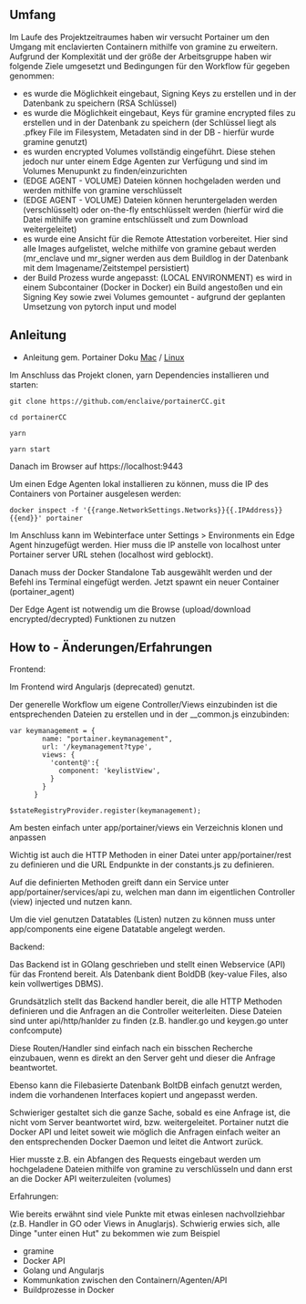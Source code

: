 ## Umfang

Im Laufe des Projektzeitraumes haben wir versucht Portainer um den Umgang mit enclavierten Containern mithilfe von gramine zu erweitern.
Aufgrund der Komplexität und der größe der Arbeitsgruppe haben wir folgende Ziele umgesetzt und Bedingungen für den Workflow für gegeben genommen:

- es wurde die Möglichkeit eingebaut, Signing Keys zu erstellen und in der Datenbank zu speichern (RSA Schlüssel)
- es wurde die Möglichkeit eingebaut, Keys für gramine encrypted files zu erstellen und in der Datenbank zu speichern (der Schlüssel liegt als .pfkey File im Filesystem, Metadaten sind in der DB - hierfür wurde gramine genutzt)
- es wurden encrypted Volumes vollständig eingeführt. Diese stehen jedoch nur unter einem Edge Agenten zur Verfügung und sind im Volumes Menupunkt zu finden/einzurichten
- (EDGE AGENT - VOLUME) Dateien können hochgeladen werden und werden mithilfe von gramine verschlüsselt
- (EDGE AGENT - VOLUME) Dateien können heruntergeladen werden (verschlüsselt) oder on-the-fly entschlüsselt werden (hierfür wird die Datei mithilfe von gramine entschlüsselt und zum Download weitergeleitet)
- es wurde eine Ansicht für die Remote Attestation vorbereitet. Hier sind alle Images aufgelistet, welche mithilfe von gramine gebaut werden (mr_enclave und mr_signer werden aus dem Buildlog in der Datenbank mit dem Imagename/Zeitstempel persistiert)
- der Build Prozess wurde angepasst: (LOCAL ENVIRONMENT) es wird in einem Subcontainer (Docker in Docker) ein Build angestoßen und ein Signing Key sowie zwei Volumes gemountet - aufgrund der geplanten Umsetzung von pytorch input und model

## Anleitung

- Anleitung gem. Portainer Doku [Mac](https://docs.portainer.io/contribute/build/mac) / [Linux](https://docs.portainer.io/contribute/build/linux)

Im Anschluss das Projekt clonen, yarn Dependencies installieren und starten:
```
git clone https://github.com/enclaive/portainerCC.git
```
```
cd portainerCC
```
```
yarn
```
```
yarn start
```

Danach im Browser auf https://localhost:9443 

Um einen Edge Agenten lokal installieren zu können, muss die IP des Containers von Portainer ausgelesen werden:

```
docker inspect -f '{{range.NetworkSettings.Networks}}{{.IPAddress}}{{end}}' portainer
```

Im Anschluss kann im Webinterface unter Settings > Environments ein Edge Agent hinzugefügt werden. Hier muss die IP anstelle von localhost unter Portainer server URL stehen (localhost wird geblockt).

Danach muss der Docker Standalone Tab ausgewählt werden und der Befehl ins Terminal eingefügt werden.
Jetzt spawnt ein neuer Container (portainer_agent)

Der Edge Agent ist notwendig um die Browse (upload/download encrypted/decrypted) Funktionen zu nutzen


## How to - Änderungen/Erfahrungen

Frontend:

Im Frontend wird Angularjs (deprecated) genutzt.

Der generelle Workflow um eigene Controller/Views einzubinden ist die entsprechenden Dateien zu erstellen und in der __common.js einzubinden:

```
var keymanagement = {
        name: "portainer.keymanagement",
        url: '/keymanagement?type',
        views: {
          'content@':{
            component: 'keylistView',
          }
        }
      }

$stateRegistryProvider.register(keymanagement);
```

Am besten einfach unter app/portainer/views ein Verzeichnis klonen und anpassen

Wichtig ist auch die HTTP Methoden in einer Datei unter app/portainer/rest zu definieren und die URL Endpunkte in der constants.js zu definieren.

Auf die definierten Methoden greift dann ein Service unter app/portainer/services/api zu, welchen man dann im eigentlichen Controller (view) injected und nutzen kann.


Um die viel genutzen Datatables (Listen) nutzen zu können muss unter app/components eine eigene Datatable angelegt werden.



Backend:

Das Backend ist in GOlang geschrieben und stellt einen Webservice (API) für das Frontend bereit.
Als Datenbank dient BoldDB (key-value Files, also kein vollwertiges DBMS).

Grundsätzlich stellt das Backend handler bereit, die alle HTTP Methoden definieren und die Anfragen an die Controller weiterleiten.
Diese Dateien sind unter api/http/hanlder zu finden (z.B. handler.go und keygen.go unter confcompute)

Diese Routen/Handler sind einfach nach ein bisschen Recherche einzubauen, wenn es direkt an den Server geht und dieser die Anfrage beantwortet.

Ebenso kann die Filebasierte Datenbank BoltDB einfach genutzt werden, indem die vorhandenen Interfaces kopiert und angepasst werden.

Schwieriger gestaltet sich die ganze Sache, sobald es eine Anfrage ist, die nicht vom Server beantwortet wird, bzw. weitergeleitet.
Portainer nutzt die Docker API und leitet soweit wie möglich die Anfragen einfach weiter an den entsprechenden Docker Daemon und leitet die Antwort zurück.

Hier musste z.B. ein Abfangen des Requests eingebaut werden um hochgeladene Dateien mithilfe von gramine zu verschlüsseln und dann erst an die Docker API weiterzuleiten (volumes)



Erfahrungen:

Wie bereits erwähnt sind viele Punkte mit etwas einlesen nachvollziehbar (z.B. Handler in GO oder Views in Anuglarjs).
Schwierig erwies sich, alle Dinge "unter einen Hut" zu bekommen wie zum Beispiel
  - gramine
  - Docker API
  - Golang und Angularjs
  - Kommunkation zwischen den Containern/Agenten/API
  - Buildprozesse in Docker